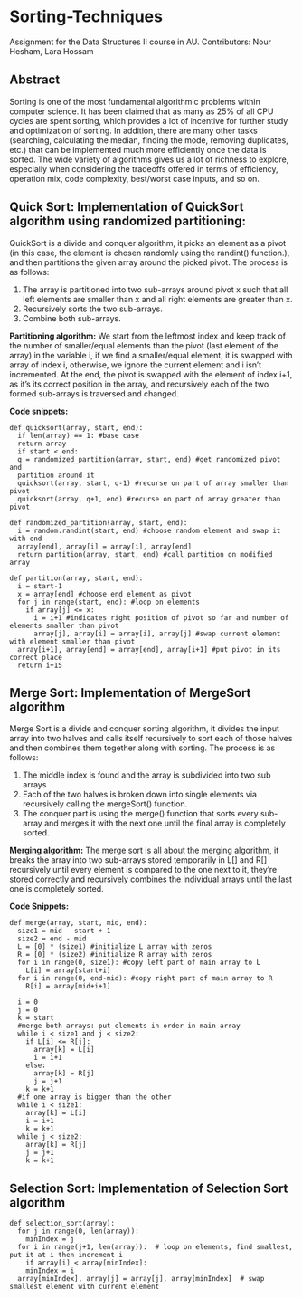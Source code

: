 # Sorting-Techniques

Assignment for the Data Structures II course in AU. Contributors: Nour Hesham, Lara Hossam

## Abstract
Sorting is one of the most fundamental algorithmic problems within computer science. It
has been claimed that as many as 25% of all CPU cycles are spent sorting, which provides a
lot of incentive for further study and optimization of sorting. In addition, there are many
other tasks (searching, calculating the median, finding the mode, removing duplicates, etc.)
that can be implemented much more efficiently once the data is sorted. The wide variety of
algorithms gives us a lot of richness to explore, especially when considering the tradeoffs
offered in terms of efficiency, operation mix, code complexity, best/worst case inputs, and
so on.

## Quick Sort: Implementation of QuickSort algorithm using randomized partitioning:
QuickSort is a divide and conquer algorithm, it picks an element as a pivot (in this case, the
element is chosen randomly using the randint() function.), and then partitions the given
array around the picked pivot.
The process is as follows:
1) The array is partitioned into two sub-arrays around pivot x such that all left
elements are smaller than x and all right elements are greater than x.
2) Recursively sorts the two sub-arrays.
3) Combine both sub-arrays.

**Partitioning algorithm:**
We start from the leftmost index and keep track of the number of smaller/equal elements
than the pivot (last element of the array) in the variable i, if we find a smaller/equal
element, it is swapped with array of index i, otherwise, we ignore the current element and i
isn’t incremented. At the end, the pivot is swapped with the element of index i+1, as it’s its
correct position in the array, and recursively each of the two formed sub-arrays is traversed
and changed.

**Code snippets:**
```
def quicksort(array, start, end):
  if len(array) == 1: #base case
  return array
  if start < end:
  q = randomized_partition(array, start, end) #get randomized pivot and
  partition around it
  quicksort(array, start, q-1) #recurse on part of array smaller than pivot
  quicksort(array, q+1, end) #recurse on part of array greater than pivot
```

```  
def randomized_partition(array, start, end):
  i = random.randint(start, end) #choose random element and swap it with end
  array[end], array[i] = array[i], array[end]
  return partition(array, start, end) #call partition on modified array
```

```
def partition(array, start, end):
  i = start-1
  x = array[end] #choose end element as pivot
  for j in range(start, end): #loop on elements
    if array[j] <= x:
      i = i+1 #indicates right position of pivot so far and number of elements smaller than pivot
      array[j], array[i] = array[i], array[j] #swap current element with element smaller than pivot
  array[i+1], array[end] = array[end], array[i+1] #put pivot in its correct place
  return i+15
```
## Merge Sort: Implementation of MergeSort algorithm
Merge Sort is a divide and conquer sorting algorithm, it divides the input array into two
halves and calls itself recursively to sort each of those halves and then combines them
together along with sorting.
The process is as follows:
1) The middle index is found and the array is subdivided into two sub arrays
2) Each of the two halves is broken down into single elements via recursively calling the
mergeSort() function.
3) The conquer part is using the merge() function that sorts every sub-array and
merges it with the next one until the final array is completely sorted.

**Merging algorithm:**
The merge sort is all about the merging algorithm, it breaks the array into two sub-arrays
stored temporarily in L[] and R[] recursively until every element is compared to the one
next to it, they’re stored correctly and recursively combines the individual arrays until the
last one is completely sorted.

**Code Snippets:**
```
def merge(array, start, mid, end):
  size1 = mid - start + 1
  size2 = end - mid
  L = [0] * (size1) #initialize L array with zeros
  R = [0] * (size2) #initialize R array with zeros
  for i in range(0, size1): #copy left part of main array to L
    L[i] = array[start+i]
  for i in range(0, end-mid): #copy right part of main array to R
    R[i] = array[mid+i+1]
  
  i = 0
  j = 0
  k = start
  #merge both arrays: put elements in order in main array
  while i < size1 and j < size2:
    if L[i] <= R[j]:
      array[k] = L[i]
      i = i+1
    else:
      array[k] = R[j]
      j = j+1
    k = k+1
  #if one array is bigger than the other
  while i < size1:
    array[k] = L[i]
    i = i+1
    k = k+1
  while j < size2:
    array[k] = R[j]
    j = j+1
    k = k+1
 ```

## Selection Sort: Implementation of Selection Sort algorithm
```
def selection_sort(array):
  for j in range(0, len(array)):
    minIndex = j
  for i in range(j+1, len(array)):  # loop on elements, find smallest, put it at i then increment i
    if array[i] < array[minIndex]:
    minIndex = i
  array[minIndex], array[j] = array[j], array[minIndex]  # swap smallest element with current element
```
